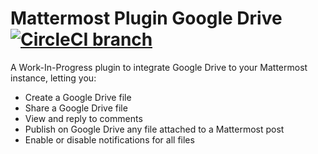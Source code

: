 # Mattermost Plugin Google Drive [![CircleCI branch](https://img.shields.io/circleci/project/github/darkLord19/mattermost-plugin-google-drive/master.svg)](https://circleci.com/gh/darkLord19/mattermost-plugin-google-drive)

A Work-In-Progress plugin to integrate Google Drive to your Mattermost instance, letting you:
- Create a Google Drive file
- Share a Google Drive file
- View and reply to comments
- Publish on Google Drive any file attached to a Mattermost post
- Enable or disable notifications for all files
